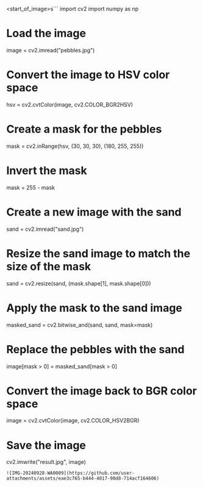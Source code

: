 <start_of_image>s```
import cv2
import numpy as np

# Load the image
image = cv2.imread("pebbles.jpg")

# Convert the image to HSV color space
hsv = cv2.cvtColor(image, cv2.COLOR_BGR2HSV)

# Create a mask for the pebbles
mask = cv2.inRange(hsv, (30, 30, 30), (180, 255, 255))

# Invert the mask
mask = 255 - mask

# Create a new image with the sand
sand = cv2.imread("sand.jpg")

# Resize the sand image to match the size of the mask
sand = cv2.resize(sand, (mask.shape[1], mask.shape[0]))

# Apply the mask to the sand image
masked_sand = cv2.bitwise_and(sand, sand, mask=mask)

# Replace the pebbles with the sand
image[mask > 0] = masked_sand[mask > 0]

# Convert the image back to BGR color space
image = cv2.cvtColor(image, cv2.COLOR_HSV2BGR)

# Save the image
cv2.imwrite("result.jpg", image)
```
![IMG-20240928-WA0009](https://github.com/user-attachments/assets/eae3c765-b444-4017-90d8-714acf164606)
